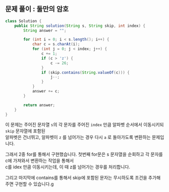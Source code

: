 ## 문제 풀이 : 둘만의 암호
```java
class Solution {
    public String solution(String s, String skip, int index) {
        String answer = "";

        for (int i = 0; i < s.length(); i++) {
            char c = s.charAt(i);
            for (int j = 0; j < index; j++) {
                c += 1;
                if (c > 'z') {
                    c -= 26;
                }
                if (skip.contains(String.valueOf(c))) {
                    j--;
                }
            }
            answer += c;
        }

        return answer;
    }
}
```

이 문제는 주어진 문자열 `s`의 각 문자를 주어진 `index` 만큼 알파벳 순서에서 이동시키되 `skip` 문자열에 포함된  
알파벳은 건너뛰고, 알파벳이 `z` 를 넘어가는 경우 다시 `a` 로 돌아가도록 변환하는 문제입니다.

그래서 2중 for를 통해서 구현했습니다. 첫번째 for문은 s 문자열을 순회하고 각 문자를 c에 가져와서 변환하는 작업을 통해서  
c를 idex 만큼 이동시키는데, 이 때 z를 넘어가는 경우를 처리합니다.

그리고 마지막에 contains를 통해서 skip에 포함된 문자는 무시하도록 조건을 추가해주면 구현할 수 있습니다.g